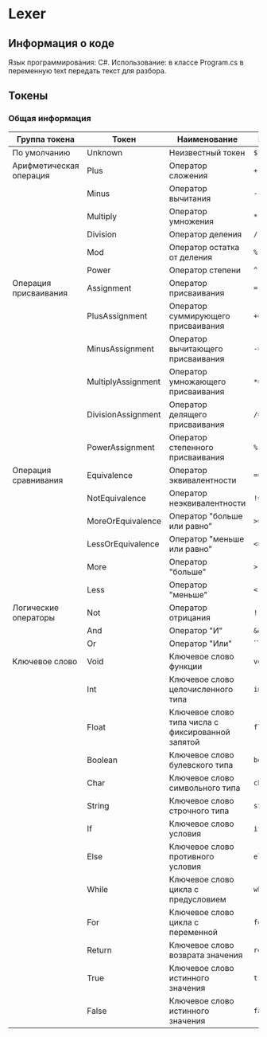 # Lexer
## Информация о коде
Язык программирования: C#.
Использование: в классе Program.cs в переменную text передать текст для разбора.
## Токены
### Общая информация
|Группа токена          |Токен               |Наименование                                             |Код                           |
|-----------------------|--------------------|---------------------------------------------------------|------------------------------|
|По умолчанию           |Unknown             |Неизвестный токен                                        |```$```                       |
|Арифметическая операция|Plus                |Оператор сложения                                        |```+```                       |
|                       |Minus               |Оператор вычитания                                       |```-```                       |
|                       |Multiply            |Оператор умножения                                       |```*```                       |
|                       |Division            |Оператор деления                                         |```/```                       |
|                       |Mod                 |Оператор остатка от деления                              |```%```                       |
|                       |Power               |Оператор степени                                         |```^```                       |
|Операция присваивания  |Assignment          |Оператор присваивания                                    |```=```                       |
|                       |PlusAssignment      |Оператор суммирующего присваивания                       |```+=```                      |
|                       |MinusAssignment     |Оператор вычитающего присваивания                        |```-=```                      |
|                       |MultiplyAssignment  |Оператор умножающего присваивания                        |```*=```                      |
|                       |DivisionAssignment  |Оператор делящего присваивания                           |```/=```                      |
|                       |PowerAssignment     |Оператор степенного присваивания                         |```%```                       |
|Операция сравнивания   |Equivalence         |Оператор эквивалентности                                 |```==```                      |
|                       |NotEquivalence      |Оператор неэквивалентности                               |```!=```                      |
|                       |MoreOrEquivalence   |Оператор "больше или равно"                              |```>=```                      |
|                       |LessOrEquivalence   |Оператор "меньше или равно"                              |```<=```                      |
|                       |More                |Оператор "больше"                                        |```>```                       |
|                       |Less                |Оператор "меньше"                                        |```<```                       |
|Логические операторы   |Not                 |Оператор отрицания                                       |```!```                       |
|                       |And                 |Оператор "И"                                             |```&&```                      |
|                       |Or                  |Оператор "Или"                                           |```||```                      |
|Ключевое слово         |Void                |Ключевое слово функции                                   |```void ```                   |
|                       |Int                 |Ключевое слово целочисленного типа                       |```int```                     |
|                       |Float               |Ключевое слово типа числа с фиксированной запятой        |```float```                   |
|                       |Boolean             |Ключевое слово булевского типа                           |```bool```                    |
|                       |Char                |Ключевое слово символьного типа                          |```char```                    |
|                       |String              |Ключевое слово строчного типа                            |```string```                  |
|                       |If                  |Ключевое слово условия                                   |```if```                      |
|                       |Else                |Ключевое слово противного условия                        |```else```                    |
|                       |While               |Ключевое слово цикла с предусловием                      |```while```                   |
|                       |For                 |Ключевое слово цикла с переменной                        |```for```                     |
|                       |Return              |Ключевое слово возврата значения                         |```return```                  |
|                       |True                |Ключевое слово истинного значения                        |```true```                    |
|                       |False               |Ключевое слово истинного значения                        |```false```                   |
